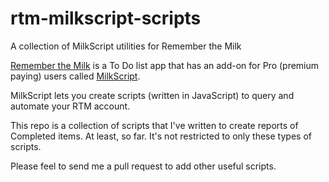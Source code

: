 # rtm-milkscript-scripts
A collection of MilkScript utilities for Remember the Milk

[Remember the Milk](https://www.rememberthemilk.com/) is a To Do list app that has an add-on for Pro (premium paying) users called [MilkScript](https://www.rememberthemilk.com/services/milkscript/). 

MilkScript lets you create scripts (written in JavaScript) to query and automate your RTM account. 

This repo is a collection of scripts that I've written to create reports of Completed items. At least, so far. It's not restricted to only these types of scripts.

Please feel to send me a pull request to add other useful scripts.

